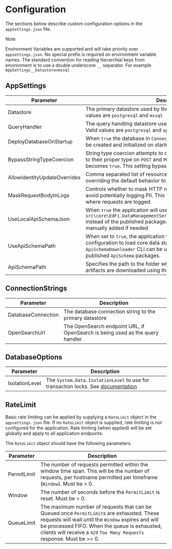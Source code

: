# Configuration

The sections below describe custom configuration options in the `appSettings.json`
file.

> [!NOTE]
> Environment Variables are supported and will take priority over
> `appsettings.json`. No special prefix is required on environment variable
> names. The standard convention for reading hierarchial keys from environment is
> to use a double underscore `__` separator. For example
> `AppSettings__Datastore=mssql`

## AppSettings

| Parameter                    | Description                                                                                                                                                                                               |
| ---------------------------- | --------------------------------------------------------------------------------------------------------------------------------------------------------------------------------------------------------- |
| Datastore                    | The primary datastore used by the DataManagementService. Valid values are `postgresql` and `mssql`                                                                                                        |
| QueryHandler                 | The query handling datastore used by the DataManagementService. Valid values are `postgresql` and `opensearch`                                                                                            |
| DeployDatabaseOnStartup      | When `true` the database in `ConnectionStrings:DatabaseConnection` will be created and initialized on startup.                                                                                            |
| BypassStringTypeCoercion     | String type coercion attempts to coerce boolean and numeric strings to their proper type on `POST` and `PUT` requests. For example `"true"` becomes `true`. This setting bypasses that for performance.   |
| AllowIdentityUpdateOverrides | Comma separated list of resource names that allow identity updates, overriding the default behavior to reject identity updates.                                                                           |
| MaskRequestBodyInLogs        | Controls whether to mask HTTP request bodies in log statements to avoid potentially logging PII. This setting only applies to `DEBUG` logging where requests are logged.                                  |
| UseLocalApiSchemaJson        | When `true` the application will use `src\core\EdFi.DataManagementService.Core\ApiSchema\ApiSchema.json` instead of the published package. This file is gitignored and should be manually added if needed |
| UseApiSchemaPath             | When set to `true`, the application will use the `UseApiSchemaPath` configuration to load core data standard and extension artifacts. The `ApiSchemaDownloader` CLI can be used to download and extract the published `ApiSchema` packages. |
| ApiSchemaPath                | Specifies the path to the folder where both core and extension artifacts are downloaded using the `ApiSchemaDownloader` CLI. |

## ConnectionStrings

| Parameter          | Description                                                                   |
| ------------------ | ----------------------------------------------------------------------------- |
| DatabaseConnection | The database connection string to the primary datastore                       |
| OpenSearchUrl      | The OpenSearch endpoint URL, if OpenSearch is being used as the query handler |

## DatabaseOptions

| Parameter      | Description                                                                                                                                                              |
| -------------- | ------------------------------------------------------------------------------------------------------------------------------------------------------------------------ |
| IsolationLevel | The `System.Data.IsolationLevel` to use for transaction locks. See [documentation](https://learn.microsoft.com/en-us/dotnet/api/system.data.isolationlevel?view=net-8.0) |

## RateLimit

Basic rate limiting can be applied by supplying a `RateLimit` object in the
`appsettings.json` file. If no `RateLimit` object is supplied, rate limiting is
not configured for the application. Rate limiting (when applied) will be set
globally and apply to all application endpoints.

The `RateLimit` object should have the following parameters.

| Parameter   | Description                                                                                                                                                                                                                                                                |
| ----------- | -------------------------------------------------------------------------------------------------------------------------------------------------------------------------------------------------------------------------------------------------------------------------- |
| PermitLimit | The number of requests permitted within the window time span. This will be the number of requests, per hostname permitted per timeframe (`Window`). Must be > 0.                                                                                                           |
| Window      | The number of seconds before the `PermitLimit` is reset. Must be > 0.                                                                                                                                                                                                      |
| QueueLimit  | The maximum number of requests that can be Queued once `PermitLimit`s are exhausted. These requests will wait until the `Window` expires and will be processed FIFO. When the queue is exhausted, clients will receive a `429` `Too Many Requests` response. Must be >= 0. |
